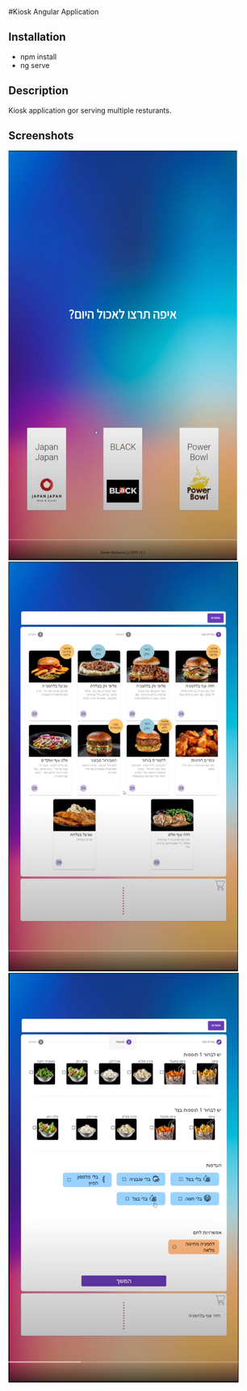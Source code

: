 #Kiosk Angular Application

## Installation
* npm install
* ng serve

## Description

Kiosk application gor serving multiple resturants.
## Screenshots

![GitHub Logo](https://github.com/SamerAtawna/KioskApplication/blob/master/kiosk_1.PNG)
![GitHub Logo](https://github.com/SamerAtawna/KioskApplication/blob/master/kiosk_2.PNG)
![GitHub Logo](https://github.com/SamerAtawna/KioskApplication/blob/master/kiosk_3.PNG)
